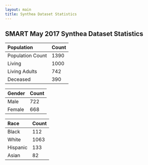 ```yaml
---
layout: main
title: Synthea Dataset Statistics
---
```


## SMART May 2017 Synthea Dataset Statistics 

| Population |  Count   | 
| :-------|:-------|
| Population Count  | 1390  |
|  Living    | 1000   |
|  Living Adults  | 742  |
|  Deceased   | 390   |
  

| Gender  |  Count   | 
| :------| :------|
| Male | 722   |
| Female   | 668  |


Race | Count 
:-----| :-----
Black | 112
White | 1063
Hispanic| 133
Asian | 82 


